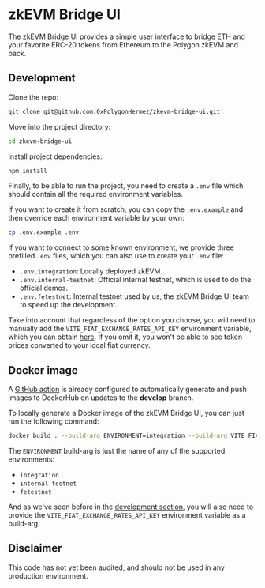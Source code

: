 # zkEVM Bridge UI

The zkEVM Bridge UI provides a simple user interface to bridge ETH and your favorite ERC-20 tokens
from Ethereum to the Polygon zkEVM and back.

## Development

Clone the repo:

```sh
git clone git@github.com:0xPolygonHermez/zkevm-bridge-ui.git
```

Move into the project directory:

```sh
cd zkevm-bridge-ui
```

Install project dependencies:

```sh
npm install
```

Finally, to be able to run the project, you need to create a `.env` file which should contain all
the required environment variables.

If you want to create it from scratch, you can copy the `.env.example` and then override each
environment variable by your own:

```sh
cp .env.example .env
```

If you want to connect to some known environment, we provide three prefilled `.env` files, which you
can also use to create your `.env` file:

- `.env.integration`: Locally deployed zkEVM.
- `.env.internal-testnet`: Official internal testnet, which is used to do the official demos.
- `.env.fetestnet`: Internal testnet used by us, the zkEVM Bridge UI team to speed up the
  development.

Take into account that regardless of the option you choose, you will need to manually add the
`VITE_FIAT_EXCHANGE_RATES_API_KEY` environment variable, which you can obtain
[here](https://exchangeratesapi.io/). If you omit it, you won't be able to see token prices
converted to your local fiat currency.

## Docker image

A [GitHub action](.github/workflows/push-docker-develop.yml) is already configured to automatically
generate and push images to DockerHub on updates to the **develop** branch.

To locally generate a Docker image of the zkEVM Bridge UI, you can just run the following command:

```sh
docker build . --build-arg ENVIRONMENT=integration --build-arg VITE_FIAT_EXCHANGE_RATES_API_KEY=XXXX -t zkevm-bridge-ui:local
```

The `ENVIRONMENT` build-arg is just the name of any of the supported environments:

- `integration`
- `internal-testnet`
- `fetestnet`

And as we've seen before in the [development section](#development), you will also need to provide
the `VITE_FIAT_EXCHANGE_RATES_API_KEY` environment variable as a build-arg.

## Disclaimer

This code has not yet been audited, and should not be used in any production environment.
